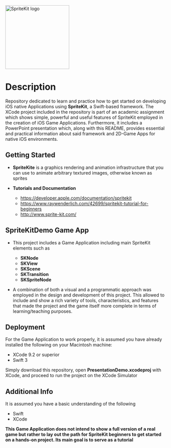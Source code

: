 <img src="https://pfriedrich.io/wp-content/uploads/2016/12/SpriteKit-Logo.png" alt="SpriteKit logo" height="200" >

# Description

Repository dedicated to learn and practice how to get started on developing iOS native Applications using **SpriteKit**, a Swift-based framework. The XCode project included in the repository is part of an academic assignment which shows simple, powerful and useful features of SpriteKit employed in the creation of iOS Game Applications. Furthermore, it includes a PowerPoint presentation which, along with this README, provides essential and practical information about said framework and 2D-Game Apps for native iOS environments.


## Getting Started

- **SpriteKite** is a graphics rendering and animation infrastructure that you can use to animate arbitrary textured images, otherwise known as sprites

- **Tutorials and Documentation**
  - <https://developer.apple.com/documentation/spritekit>
  - <https://www.raywenderlich.com/42699/spritekit-tutorial-for-beginners>
  - <http://www.sprite-kit.com/>
  
  
 ## SpriteKitDemo Game App
 - This project includes a Game Application including main SpriteKit elements such as
    - **SKNode**
    - **SKView**
    - **SKScene**
    - **SKTransition**
    - **SKSpriteNode**
  
 - A combination of both a visual and a programmatic approach was employed in the design and development of this project. This allowed to include and show a rich variety of tools, characteristics, and features that made the project and the game itself more complete in terms of learning/teaching purposes.


## Deployment

For the Game Application to work properly, it is assumed you have already installed the following on your Macintosh machine:

- XCode 9.2 or superior
- Swift 3

Simply download this repository, open **PresentationDemo.xcodeproj** with XCode, and proceed to run the project on the XCode Simulator


## Additional Info

It is assumed you have a basic understanding of the following

- Swift
- XCode

**This Game Application does not intend to show a full version of a real game but rather to lay out the path for SpriteKit beginners to get started on a hands-on project. Its main goal is to serve as a tutorial**
